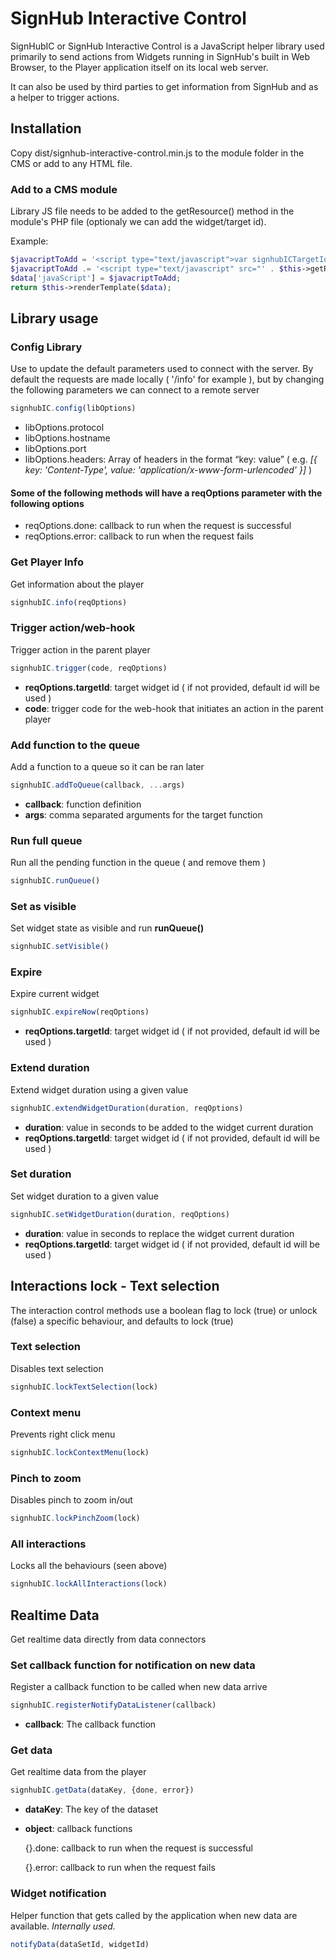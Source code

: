 # SignHub Interactive Control

SignHubIC or SignHub Interactive Control is a JavaScript helper library used primarily to send actions from Widgets running in SignHub's built in Web Browser, to 
the Player application itself on its local web server.

It can also be used by third parties to get information from SignHub and as a helper to trigger actions.

## Installation

Copy dist/signhub-interactive-control.min.js to the module folder in the CMS or add to any HTML file.

### Add to a CMS module

Library JS file needs to be added to the getResource() method in the module's PHP file (optionaly we can add the widget/target id).

Example:

```php
$javacriptToAdd = '<script type="text/javascript">var signhubICTargetId = ' . $this->getWidgetId() . ';</script>';
$javacriptToAdd .= '<script type="text/javascript" src="' . $this->getResourceUrl('signhub-interactive-control.js') . '"></script>';
$data['javaScript'] = $javacriptToAdd;
return $this->renderTemplate($data);
```

## Library usage

### Config Library

Use to update the default parameters used to connect with the server. By default the requests are made locally ( '/info' for example ), but by changing the following parameters we can connect to a remote server

```javascript
signhubIC.config(libOptions)
```

- libOptions.protocol
- libOptions.hostname
- libOptions.port
- libOptions.headers: Array of headers in the format “key: value” ( e.g. _[{ key: 'Content-Type', value: 'application/x-www-form-urlencoded' }]_ )

#### Some of the following methods will have a **reqOptions** parameter with the following options

- reqOptions.done: callback to run when the request is successful
- reqOptions.error: callback to run when the request fails

### Get Player Info

Get information about the player

```javascript
signhubIC.info(reqOptions)
```

### Trigger action/web-hook

Trigger action in the parent player

```javascript
signhubIC.trigger(code, reqOptions)
```

- **reqOptions.targetId**: target widget id ( if not provided, default id will be used )
- **code**: trigger code for the web-hook that initiates an action in the parent player

### Add function to the queue

Add a function to a queue so it can be ran later

```javascript
signhubIC.addToQueue(callback, ...args)
```

- **callback**: function definition
- **args**: comma separated arguments for the target function

### Run full queue

Run all the pending function in the queue ( and remove them )

```javascript
signhubIC.runQueue()
```

### Set as visible

Set widget state as visible and run **runQueue()**

```javascript
signhubIC.setVisible()
```

### Expire

Expire current widget

```javascript
signhubIC.expireNow(reqOptions)
```

- **reqOptions.targetId**: target widget id ( if not provided, default id will be used )

### Extend duration

Extend widget duration using a given value

```javascript
signhubIC.extendWidgetDuration(duration, reqOptions)
```

- **duration**: value in seconds to be added to the widget current duration
- **reqOptions.targetId**: target widget id ( if not provided, default id will be used )

### Set duration

Set widget duration to a given value

```javascript
signhubIC.setWidgetDuration(duration, reqOptions)
```

- **duration**: value in seconds to replace the widget current duration
- **reqOptions.targetId**: target widget id ( if not provided, default id will be used )

## Interactions lock - Text selection

The interaction control methods use a boolean flag to lock (true) or unlock (false) a specific behaviour, and defaults to lock (true)

### Text selection

Disables text selection

```javascript
signhubIC.lockTextSelection(lock)
```

### Context menu

Prevents right click menu

```javascript
signhubIC.lockContextMenu(lock)
```

### Pinch to zoom

Disables pinch to zoom in/out

```javascript
signhubIC.lockPinchZoom(lock)
```

### All interactions

Locks all the behaviours (seen above)

```javascript
signhubIC.lockAllInteractions(lock)
```

## Realtime Data

Get realtime data directly from data connectors 

### Set callback function for notification on new data

Register a callback function to be called when new data arrive  

```javascript
signhubIC.registerNotifyDataListener(callback)
```
- **callback**: The callback function

### Get data

Get realtime data from the player

```javascript
signhubIC.getData(dataKey, {done, error})
```
- **dataKey**: The key of the dataset
- **object**: callback functions

  {}.done: callback to run when the request is successful

  {}.error: callback to run when the request fails

### Widget notification

Helper function that gets called by the application when new data are available.
*Internally used.*

```javascript
notifyData(dataSetId, widgetId)
```
